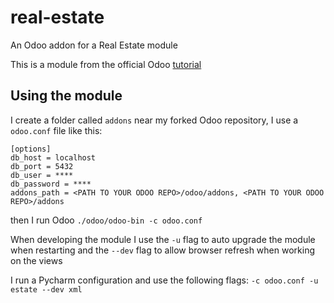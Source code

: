 # real-estate
An Odoo addon for a Real Estate module

This is a module from the official Odoo [tutorial](https://www.odoo.com/documentation/18.0/developer/tutorials/server_framework_101.html)

## Using the module
I create a folder called `addons` near my forked Odoo repository, I use a `odoo.conf` 
file like this:

    [options]
    db_host = localhost
    db_port = 5432
    db_user = ****
    db_password = ****
    addons_path = <PATH TO YOUR ODOO REPO>/odoo/addons, <PATH TO YOUR ODOO REPO>/addons

then I run Odoo `./odoo/odoo-bin -c odoo.conf`

When developing the module I use the `-u` flag to auto upgrade the module when restarting and
the `--dev` flag to allow browser refresh when working on the views

I run a Pycharm configuration and use the following flags:
`-c odoo.conf -u estate --dev xml`
